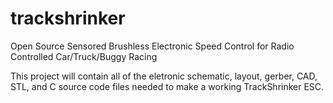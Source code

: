 trackshrinker
=============

Open Source Sensored Brushless Electronic Speed Control for Radio Controlled Car/Truck/Buggy Racing

This project will contain all of the eletronic schematic, layout, gerber, CAD, STL, and C source code files needed to make a working TrackShrinker ESC.
